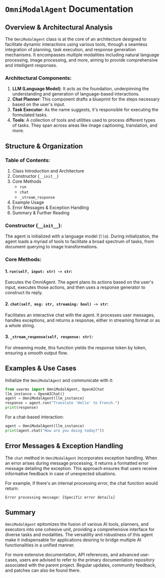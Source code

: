 # `OmniModalAgent` Documentation

## Overview & Architectural Analysis
The `OmniModalAgent` class is at the core of an architecture designed to facilitate dynamic interactions using various tools, through a seamless integration of planning, task execution, and response generation mechanisms. It encompasses multiple modalities including natural language processing, image processing, and more, aiming to provide comprehensive and intelligent responses.

### Architectural Components:
1. **LLM (Language Model)**: It acts as the foundation, underpinning the understanding and generation of language-based interactions.
2. **Chat Planner**: This component drafts a blueprint for the steps necessary based on the user's input.
3. **Task Executor**: As the name suggests, it's responsible for executing the formulated tasks.
4. **Tools**: A collection of tools and utilities used to process different types of tasks. They span across areas like image captioning, translation, and more.


## Structure & Organization

### Table of Contents:
1. Class Introduction and Architecture
2. Constructor (`__init__`) 
3. Core Methods
    - `run`
    - `chat`
    - `_stream_response`
4. Example Usage
5. Error Messages & Exception Handling
6. Summary & Further Reading

### Constructor (`__init__`):
The agent is initialized with a language model (`llm`). During initialization, the agent loads a myriad of tools to facilitate a broad spectrum of tasks, from document querying to image transformations. 

### Core Methods:
#### 1. `run(self, input: str) -> str`:
Executes the OmniAgent. The agent plans its actions based on the user's input, executes those actions, and then uses a response generator to construct its reply. 

#### 2. `chat(self, msg: str, streaming: bool) -> str`:
Facilitates an interactive chat with the agent. It processes user messages, handles exceptions, and returns a response, either in streaming format or as a whole string.

#### 3. `_stream_response(self, response: str)`:
For streaming mode, this function yields the response token by token, ensuring a smooth output flow.

## Examples & Use Cases
Initialize the `OmniModalAgent` and communicate with it:
```python
from swarms import OmniModalAgent, OpenAIChat
llm_instance = OpenAIChat()
agent = OmniModalAgent(llm_instance)
response = agent.run("Translate 'Hello' to French.")
print(response)
```

For a chat-based interaction:
```python
agent = OmniModalAgent(llm_instance)
print(agent.chat("How are you doing today?"))
```

## Error Messages & Exception Handling
The `chat` method in `OmniModalAgent` incorporates exception handling. When an error arises during message processing, it returns a formatted error message detailing the exception. This approach ensures that users receive informative feedback in case of unexpected situations.

For example, if there's an internal processing error, the chat function would return: 
```
Error processing message: [Specific error details]
```

## Summary
`OmniModalAgent` epitomizes the fusion of various AI tools, planners, and executors into one cohesive unit, providing a comprehensive interface for diverse tasks and modalities. The versatility and robustness of this agent make it indispensable for applications desiring to bridge multiple AI functionalities in a unified manner.

For more extensive documentation, API references, and advanced use-cases, users are advised to refer to the primary documentation repository associated with the parent project. Regular updates, community feedback, and patches can also be found there.









